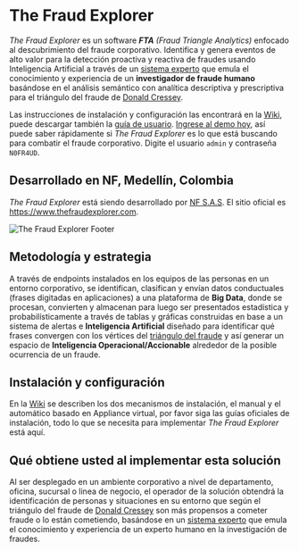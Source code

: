 # The Fraud Explorer

*The Fraud Explorer* es un software _**FTA** (Fraud Triangle Analytics)_ enfocado al descubrimiento del fraude corporativo. Identifica y genera eventos de alto valor para la detección proactiva y reactiva de fraudes usando Inteligencia Artificial a través de un [sistema experto](https://en.wikipedia.org/wiki/Expert_system) que emula el conocimiento y experiencia de un **investigador de fraude humano** basándose en el análisis semántico con analítica descriptiva y prescriptiva para el triángulo del fraude de [Donald Cressey](https://en.wikipedia.org/wiki/Donald_Cressey). 

Las instrucciones de instalación y configuración las encontrará en la [Wiki](https://github.com/nfsecurity/the-fraud-explorer/wiki), puede descargar también la [guía de usuario](https://www.thefraudexplorer.com/files/The_Fraud_Explorer_Userguide.pdf). [Ingrese al demo hoy](https://demo.thefraudexplorer.com), así puede saber rápidamente si *The Fraud Explorer* es lo que está buscando para combatir el fraude corporativo. Digite el usuario ```admin``` y contraseña ```N0FR4UD```. 

## Desarrollado en NF, Medellín, Colombia

*The Fraud Explorer* está siendo desarrollado por [NF S.A.S](https://www.nofraud.la). El sitio oficial es https://www.thefraudexplorer.com.

![The Fraud Explorer Footer](https://www.thefraudexplorer.com/img/mainPicture.png)

## Metodología y estrategia

A través de endpoints instalados en los equipos de las personas en un entorno corporativo, se identifican, clasifican y envían datos conductuales (frases digitadas en aplicaciones) a una plataforma de **Big Data**, donde se procesan, convierten y almacenan para luego ser presentados estadística y probabilísticamente a través de tablas y gráficas construidas en base a un sistema de alertas e **Inteligencia Artificial** diseñado para identificar qué frases convergen con los vértices del [triángulo del fraude](http://www.acfe.com/fraud-triangle.aspx) y así generar un espacio de **Inteligencia Operacional/Accionable** alrededor de la posible ocurrencia de un fraude.

## Instalación y configuración

En la [Wiki](https://github.com/nfsecurity/the-fraud-explorer/wiki) se describen los dos mecanismos de instalación, el manual y el automático basado en Appliance virtual, por favor siga las guías oficiales de instalación, todo lo que se necesita para implementar *The Fraud Explorer* está aquí.

## Qué obtiene usted al implementar esta solución

Al ser desplegado en un ambiente corporativo a nivel de departamento, oficina, sucursal o linea de negocio, el operador de la solución obtendrá la identificación de personas y situaciones en su entorno que según el triángulo del fraude de [Donald Cressey](https://en.wikipedia.org/wiki/Donald_Cressey) son más propensos a cometer fraude o lo están cometiendo, basándose en un [sistema experto](https://en.wikipedia.org/wiki/Expert_system) que emula el conocimiento y experiencia de un experto humano en la investigación de fraudes.
